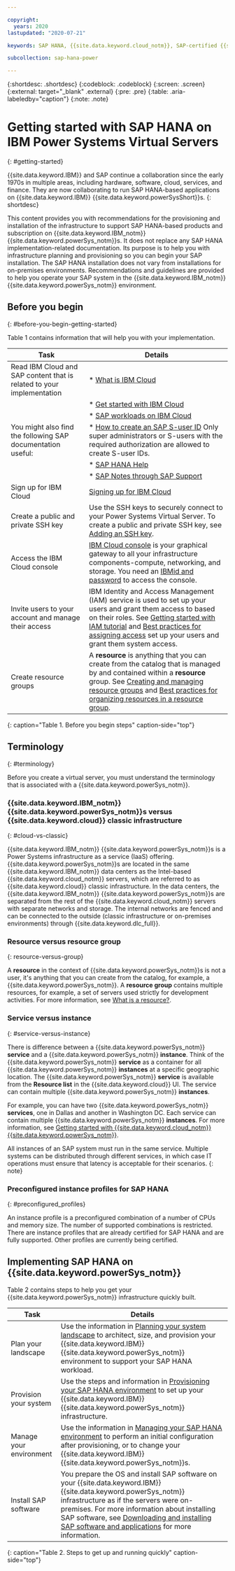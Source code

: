 ```yaml
---

copyright:
  years: 2020
lastupdated: "2020-07-21"

keywords: SAP HANA, {{site.data.keyword.cloud_notm}}, SAP-certified {{site.data.keyword.powerSys_notm}}, {{site.data.keyword.powerSysShort}}, {{site.data.keyword.powerSys_notm}}

subcollection: sap-hana-power

---
```


{:shortdesc: .shortdesc}
{:codeblock: .codeblock}
{:screen: .screen}
{:external: target="_blank" .external}
{:pre: .pre}
{:table: .aria-labeledby="caption"}
{:note: .note}

# Getting started with SAP HANA on IBM Power Systems Virtual Servers
{: #getting-started}

{{site.data.keyword.IBM}} and SAP continue a collaboration since the early 1970s in multiple areas, including hardware, software, cloud, services, and finance. They are now collaborating to run SAP HANA-based applications on {{site.data.keyword.IBM}} {{site.data.keyword.powerSysShort}}s.
{: shortdesc}

This content provides you with recommendations for the provisioning and installation of the infrastructure to support SAP HANA-based products and subscription on {{site.data.keyword.IBM_notm}} {{site.data.keyword.powerSys_notm}}s. It does not replace any SAP HANA implementation-related documentation. Its purpose is to help you with infrastructure planning and provisioning so you can begin your SAP installation. The SAP HANA installation does not vary from installations for on-premises environments. Recommendations and guidelines are provided to help you operate your SAP system in the {{site.data.keyword.IBM_notm}} {{site.data.keyword.powerSys_notm}} environment.

## Before you begin
{: #before-you-begin-getting-started}

Table 1 contains information that will help you with your implementation.

| Task | Details |
| ----- | ----- |
| Read IBM Cloud and SAP content that is related to your implementation | * [What is IBM Cloud](https://www.ibm.com/cloud) |
| | * [Get started with IBM Cloud](https://www.ibm.com/cloud/get-started) |
| | * [SAP workloads on IBM Cloud](https://www.ibm.com/cloud/sap/certified-infrastructure)|
| You might also find the following SAP documentation useful:  | * [How to create an SAP S-user ID](https://www.youtube.com/watch?v=4wICiRTP8u0/) Only super administrators or S-users with the required authorization are allowed to create S-user IDs. |
| | * [SAP HANA Help](https://help.sap.com/viewer/product/SAP_HANA_PLATFORM/2.0.04/en-US) |
| | * [SAP Notes through SAP Support](https://support.sap.com/en/index.html) |
| Sign up for IBM Cloud | [Signing up for IBM Cloud](/docs/account/adminpublic.html#signing-up-for-ibm-cloud) |
| Create a public and private SSH key | Use the SSH keys to securely connect to your Power Systems Virtual Server. To create a public and private SSH key, see [Adding an SSH key](/docs/ssh-keys?topic=ssh-keys-adding-an-ssh-key). |
| Access the IBM Cloud console | [IBM Cloud console](https://cloud.ibm.com) is your graphical gateway to all your infrastructure components-compute, networking, and storage. You need an [IBMid and password](/docs/account?topic=account-signup#signing-up-for-ibm-cloud) to access the console. |
| Invite users to your account and manage their access | IBM Identity and Access Management (IAM) service is used to set up your users and grant them access to based on their roles. See [Getting started with IAM tutorial](/docs/iam?topic=iam-getstarted) and [Best practices for assigning access](/docs/iam?topic=iam-account_setup) set up your users and grant them system access. |
| Create resource groups | A **resource** is anything that you can create from the catalog that is managed by and contained within a **resource** group. See [Creating and managing resource groups](/docs/resources?topic=resources-rgs) and [Best practices for organizing resources in a resource group](/docs/resources?topic=resources-bp_resourcegroups).
{: caption="Table 1. Before you begin steps" caption-side="top"}

## Terminology
{: #terminology}

Before you create a virtual server, you must understand the terminology that is associated with a {{site.data.keyword.powerSys_notm}}.

### {{site.data.keyword.IBM_notm}} {{site.data.keyword.powerSys_notm}}s versus {{site.data.keyword.cloud}} classic infrastructure
{: #cloud-vs-classic}

{{site.data.keyword.IBM_notm}} {{site.data.keyword.powerSys_notm}}s is a Power Systems infrastructure as a service (IaaS) offering. {{site.data.keyword.powerSys_notm}}s are located in the same {{site.data.keyword.IBM_notm}} data centers as the Intel-based {{site.data.keyword.cloud_notm}} servers, which are referred to as {{site.data.keyword.cloud}} classic infrastructure. In the data centers, the {{site.data.keyword.IBM_notm}} {{site.data.keyword.powerSys_notm}}s are separated from the rest of the {{site.data.keyword.cloud_notm}} servers with separate networks and storage. The internal networks are fenced and can be connected to the outside (classic infrastructure or on-premises environments) through {{site.data.keyword.dlc_full}}.

### Resource versus resource group
{: resource-versus-group}

A **resource** in the context of {{site.data.keyword.powerSys_notm}}s is not a user, it's anything that you can create from the catalog, for example, a {{site.data.keyword.powerSys_notm}}. A **resource group** contains multiple resources, for example, a set of servers used strictly for development activities. For more information, see [What is a resource?](/docs/resources?topic=resources-resource).

### Service versus instance
{: #service-versus-instance}

There is difference between a {{site.data.keyword.powerSys_notm}} **service** and a {{site.data.keyword.powerSys_notm}} **instance**. Think of the {{site.data.keyword.powerSys_notm}} **service** as a container for all {{site.data.keyword.powerSys_notm}} **instances** at a specific geographic location. The {{site.data.keyword.powerSys_notm}} **service** is available from the **Resource list** in the {{site.data.keyword.cloud}} UI. The service can contain multiple {{site.data.keyword.powerSys_notm}} **instances**.

For example, you can have two {{site.data.keyword.powerSys_notm}} **services**, one in Dallas and another in Washington DC. Each service can contain multiple {{site.data.keyword.powerSys_notm}} **instances**. For more information, see [Getting started with {{site.data.keyword.cloud_notm}} {{site.data.keyword.powerSys_notm}}](/docs/power-iaas?topic=power-iaas-getting-started).

All instances of an SAP system must run in the same service. Multiple systems can be distributed through different services, in which case IT operations must ensure that latency is acceptable for their scenarios.
{: note}

### Preconfigured instance profiles for SAP HANA
{: #preconfigured_profiles}

An instance profile is a preconfigured combination of a number of CPUs and memory size. The number of supported combinations is restricted. There are instance profiles that are already certified for SAP HANA and are fully supported. Other profiles are currently being certified.

## Implementing SAP HANA on {{site.data.keyword.powerSys_notm}}

Table 2 contains steps to help you get your {{site.data.keyword.powerSys_notm}} infrastructure quickly built.

| Task | Details |
| ----- | ----- |
| Plan your landscape | Use the information in [Planning your system landscape](/docs/sap-hana-power?topic=sap-hana-power-planning-your-system-landscape) to architect, size, and provision your {{site.data.keyword.IBM}} {{site.data.keyword.powerSys_notm}} environment to support your SAP HANA workload. |
| Provision your system | Use the steps and information in [Provisioning your SAP HANA environment](/docs/sap-hana-power?topic=sap-hana-power-provision_environment) to set up your {{site.data.keyword.IBM}} {{site.data.keyword.powerSys_notm}} infrastructure. |
| Manage your environment | Use the information in [Managing your SAP HANA environment](/docs/sap-hana-power?topic=sap-hana-power-manage_environment) to perform an initial configuration after provisioning, or to change your {{site.data.keyword.IBM}} {{site.data.keyword.powerSys_notm}}s. |
| Install SAP software | You prepare the OS and install SAP software on your {{site.data.keyword.IBM}} {{site.data.keyword.powerSys_notm}} infrastructure as if the servers were on-premises. For more information about installing SAP software, see [Downloading and installing SAP software and applications](/docs/sap-hana-power?topic=sap-hana-power-download_and_install) for more information. |
{: caption="Table 2. Steps to get up and running quickly" caption-side="top"}
